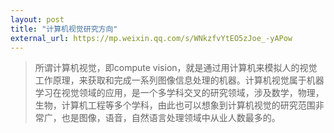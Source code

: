 ```yaml
---
layout: post
title: "计算机视觉研究方向"
external_url: https://mp.weixin.qq.com/s/WNkzfvYtEO5zJoe_-yAPow
---
```


>所谓计算机视觉，即compute vision，就是通过用计算机来模拟人的视觉工作原理，来获取和完成一系列图像信息处理的机器。计算机视觉属于机器学习在视觉领域的应用，是一个多学科交叉的研究领域，涉及数学，物理，生物，计算机工程等多个学科，由此也可以想象到计算机视觉的研究范围非常广，也是图像，语音，自然语言处理领域中从业人数最多的。

